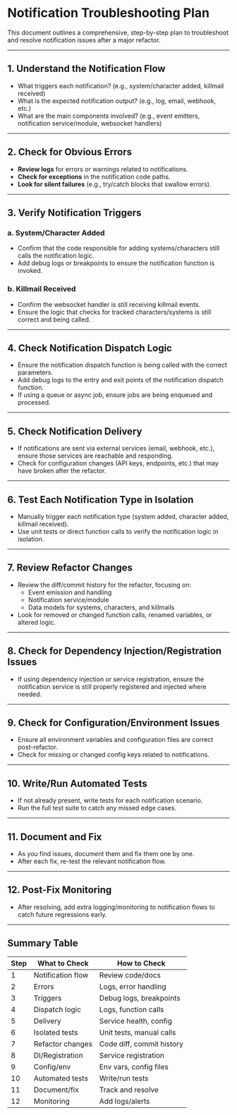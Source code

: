 # Notification Troubleshooting Plan

This document outlines a comprehensive, step-by-step plan to troubleshoot and resolve notification issues after a major refactor.

---

## 1. Understand the Notification Flow

- What triggers each notification? (e.g., system/character added, killmail received)
- What is the expected notification output? (e.g., log, email, webhook, etc.)
- What are the main components involved? (e.g., event emitters, notification service/module, websocket handlers)

---

## 2. Check for Obvious Errors

- **Review logs** for errors or warnings related to notifications.
- **Check for exceptions** in the notification code paths.
- **Look for silent failures** (e.g., try/catch blocks that swallow errors).

---

## 3. Verify Notification Triggers

### a. System/Character Added

- Confirm that the code responsible for adding systems/characters still calls the notification logic.
- Add debug logs or breakpoints to ensure the notification function is invoked.

### b. Killmail Received

- Confirm the websocket handler is still receiving killmail events.
- Ensure the logic that checks for tracked characters/systems is still correct and being called.

---

## 4. Check Notification Dispatch Logic

- Ensure the notification dispatch function is being called with the correct parameters.
- Add debug logs to the entry and exit points of the notification dispatch function.
- If using a queue or async job, ensure jobs are being enqueued and processed.

---

## 5. Check Notification Delivery

- If notifications are sent via external services (email, webhook, etc.), ensure those services are reachable and responding.
- Check for configuration changes (API keys, endpoints, etc.) that may have broken after the refactor.

---

## 6. Test Each Notification Type in Isolation

- Manually trigger each notification type (system added, character added, killmail received).
- Use unit tests or direct function calls to verify the notification logic in isolation.

---

## 7. Review Refactor Changes

- Review the diff/commit history for the refactor, focusing on:
  - Event emission and handling
  - Notification service/module
  - Data models for systems, characters, and killmails
- Look for removed or changed function calls, renamed variables, or altered logic.

---

## 8. Check for Dependency Injection/Registration Issues

- If using dependency injection or service registration, ensure the notification service is still properly registered and injected where needed.

---

## 9. Check for Configuration/Environment Issues

- Ensure all environment variables and configuration files are correct post-refactor.
- Check for missing or changed config keys related to notifications.

---

## 10. Write/Run Automated Tests

- If not already present, write tests for each notification scenario.
- Run the full test suite to catch any missed edge cases.

---

## 11. Document and Fix

- As you find issues, document them and fix them one by one.
- After each fix, re-test the relevant notification flow.

---

## 12. Post-Fix Monitoring

- After resolving, add extra logging/monitoring to notification flows to catch future regressions early.

---

## Summary Table

| Step | What to Check     | How to Check              |
| ---- | ----------------- | ------------------------- |
| 1    | Notification flow | Review code/docs          |
| 2    | Errors            | Logs, error handling      |
| 3    | Triggers          | Debug logs, breakpoints   |
| 4    | Dispatch logic    | Logs, function calls      |
| 5    | Delivery          | Service health, config    |
| 6    | Isolated tests    | Unit tests, manual calls  |
| 7    | Refactor changes  | Code diff, commit history |
| 8    | DI/Registration   | Service registration      |
| 9    | Config/env        | Env vars, config files    |
| 10   | Automated tests   | Write/run tests           |
| 11   | Document/fix      | Track and resolve         |
| 12   | Monitoring        | Add logs/alerts           |
